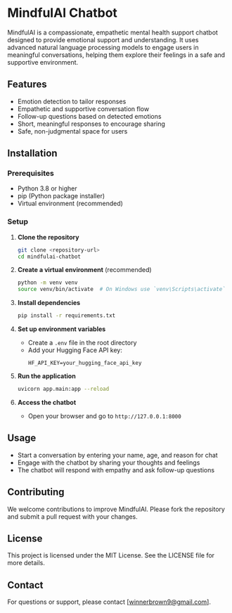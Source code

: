 # MindfulAI Chatbot

MindfulAI is a compassionate, empathetic mental health support chatbot designed to provide emotional support and understanding. It uses advanced natural language processing models to engage users in meaningful conversations, helping them explore their feelings in a safe and supportive environment.

## Features
- Emotion detection to tailor responses
- Empathetic and supportive conversation flow
- Follow-up questions based on detected emotions
- Short, meaningful responses to encourage sharing
- Safe, non-judgmental space for users

## Installation

### Prerequisites
- Python 3.8 or higher
- pip (Python package installer)
- Virtual environment (recommended)

### Setup
1. **Clone the repository**
   ```bash
   git clone <repository-url>
   cd mindfulai-chatbot
   ```

2. **Create a virtual environment** (recommended)
   ```bash
   python -m venv venv
   source venv/bin/activate  # On Windows use `venv\Scripts\activate`
   ```

3. **Install dependencies**
   ```bash
   pip install -r requirements.txt
   ```

4. **Set up environment variables**
   - Create a `.env` file in the root directory
   - Add your Hugging Face API key:
     ```
     HF_API_KEY=your_hugging_face_api_key
     ```

5. **Run the application**
   ```bash
   uvicorn app.main:app --reload
   ```

6. **Access the chatbot**
   - Open your browser and go to `http://127.0.0.1:8000`

## Usage
- Start a conversation by entering your name, age, and reason for chat
- Engage with the chatbot by sharing your thoughts and feelings
- The chatbot will respond with empathy and ask follow-up questions

## Contributing
We welcome contributions to improve MindfulAI. Please fork the repository and submit a pull request with your changes.

## License
This project is licensed under the MIT License. See the LICENSE file for more details.

## Contact
For questions or support, please contact [winnerbrown9@gmail.com].
